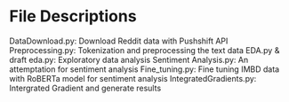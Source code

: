 # File Descriptions
DataDownload.py: Download Reddit data with Pushshift API
Preprocessing.py: Tokenization and preprocessing the text data
EDA.py & draft eda.py: Exploratory data analysis
Sentiment Analysis.py: An attemptation for sentiment analysis
Fine_tuning.py: Fine tuning IMBD data with RoBERTa model for sentiment analysis
IntegratedGradients.py: Intergrated Gradient and generate results

